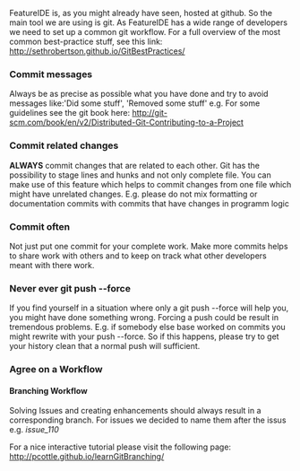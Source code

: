 FeatureIDE is, as you might already have seen, hosted at github. So the main tool we are using is git.
As FeatureIDE has a wide range of developers we need to set up a common git workflow. For a full overview of the most common best-practice stuff, see this link: http://sethrobertson.github.io/GitBestPractices/

### Commit messages
Always be as precise as possible what you have done and try to avoid messages like:'Did some stuff', 'Removed some stuff' e.g. For some guidelines see the git book here:
http://git-scm.com/book/en/v2/Distributed-Git-Contributing-to-a-Project

### Commit related changes
**ALWAYS** commit changes that are related to each other. Git has the possibility to stage lines and hunks and not only complete file. You can make use of this feature which helps to commit changes from one file which might have unrelated changes. E.g. please do not mix formatting or documentation commits with commits that have changes in programm logic

### Commit often
Not just put one commit for your complete work. Make more commits helps to share work with others and to keep on track what other developers meant with there work.

### Never ever git push --force
If you find yourself in a situation where only a git push --force will help you, you might have done something wrong. Forcing a push could be result in tremendous problems. E.g. if somebody else base worked on commits you might rewrite with your push --force. So if this happens, please try to get your history clean that a normal push will sufficient.

### Agree on a Workflow

#### Branching Workflow
Solving Issues and creating enhancements should always result in a corresponding branch. For issues we decided to name them after the issus e.g. *issue_110*

For a nice interactive tutorial please visit the following page: http://pcottle.github.io/learnGitBranching/
